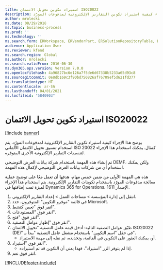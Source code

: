 ```yaml
---
title: استيراد تكوين تحويل الائتمان ISO20022
description: يوضح هذا الإجراء كيفية استيراد تكوين التقارير الإلكترونية لمدفوعات المورّد.‬
author: mrolecki
ms.date: 08/29/2018
ms.topic: business-process
ms.prod: ''
ms.technology: ''
ms.search.form: ERWorkspace, ERVendorPart, ERSolutionRepositoryTable, ERSolutionImport
audience: Application User
ms.reviewer: kfend
ms.search.region: Global
ms.author: mrolecki
ms.search.validFrom: 2016-06-30
ms.dyn365.ops.version: Version 7.0.0
ms.openlocfilehash: 4a96827bc6e126a7f5de6d67338b5233a65d93c8
ms.sourcegitcommit: 0e8db169c3f90bd750826af76709ef5d621fd377
ms.translationtype: HT
ms.contentlocale: ar-SA
ms.lasthandoff: 04/01/2021
ms.locfileid: "5840903"
---
```

# <a name="import-iso20022-credit-transfer-configuration"></a>استيراد تكوين تحويل الائتمان ISO20022

[!include [banner](../../includes/banner.md)]

يوضح هذا الإجراء كيفية استيراد تكوين التقارير الإلكترونية لمدفوعات المورّد.‬ يتم استخدام تنسيق تحويل الائتمان الألماني ISO 20022 كمثال. يمكنك استخدام هذا الإجراء لتنسيقات التقارير الإلكترونية الأخرى المتوفرة. 

تم إنشاء هذه المهمة باستخدام شركة بيانات العرض التوضيحي DEMF، ولكن يمكنك استخدام أي من شركات بيانات العرض التوضيحي لإكمال هذه المهمة.

هذه هي المهمة الأولى من ضمن خمس مهام، هدفها أن تعمل معًا على توضيح عملية معالجة مدفوعات المورّد باستخدام تكوينات التقارير الإلكترونية. يتم استخدام هذا الإجراء لميزة تمت إضافتها في Dynamics 365 for Operations، الإصدار 1611.

1. انتقل إلى إدارة المؤسسة > مساحات العمل‬ > إعداد التقارير الإلكتروني‬.
2. في قائمة "موفرو التكوين‬" المتوفرون، حدد Microsoft.
3. انقر فوق "تعيين كنشط".
4. انقر فوق "المستودعات".
5. انقر فوق "فتح".
6. انقر فوق "إظهار عوامل التصفية".
7. طبّق عوامل التصفية التالية: أدخل قيمة عامل التصفية "تحويل الائتمان ISO20022 (DE)" في حقل "اسم التكوين" باستخدام مشغل عامل التصفية "يبدأ بـ".
    * أو، يمكنك العثور على التكوين في القائمة، وتحديده، ثم نقله إلى مهمة الاستيراد.  
8. انقر فوق "استيراد".
    * إذا لم يتوفر الزر "استيراد"، فهذا يعني أن التكوين قد تم استيراده.  
9. انقر فوق نعم.



[!INCLUDE[footer-include](../../../includes/footer-banner.md)]